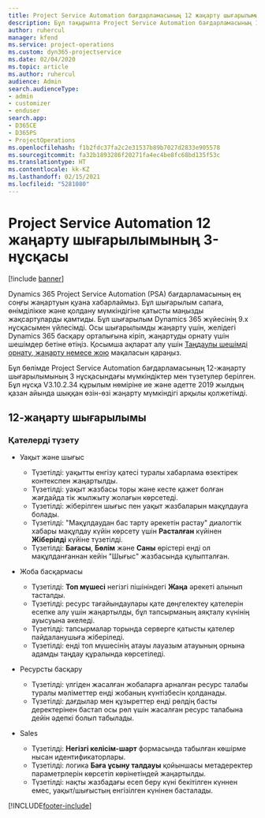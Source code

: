 ```yaml
---
title: Project Service Automation бағдарламасының 12 жаңарту шығарылымы 3-нұсқасындағы жаңалықтар немесе өзгерістер
description: Бұл тақырыпта Project Service Automation бағдарламасының 12-жаңарту шығарылымының 3 нұсқасындағы жаңалықтар туралы ақпарат беріледі.
author: ruhercul
manager: kfend
ms.service: project-operations
ms.custom: dyn365-projectservice
ms.date: 02/04/2020
ms.topic: article
ms.author: ruhercul
audience: Admin
search.audienceType:
- admin
- customizer
- enduser
search.app:
- D365CE
- D365PS
- ProjectOperations
ms.openlocfilehash: f1b2fdc37fa2c2e31537b89b7027d2833e905578
ms.sourcegitcommit: fa32b1893286f20271fa4ec4be8fc68bd135f53c
ms.translationtype: HT
ms.contentlocale: kk-KZ
ms.lasthandoff: 02/15/2021
ms.locfileid: "5281080"
---
```

# <a name="project-service-automation-update-release-12-v3"></a>Project Service Automation 12 жаңарту шығарылымының 3-нұсқасы

[!include [banner](../includes/psa-now-project-operations.md)]

Dynamics 365 Project Service Automation (PSA) бағдарламасының ең соңғы жаңартуын қуана хабарлаймыз. Бұл шығарылым сапаға, өнімділікке және қолдану мүмкіндігіне қатысты маңызды жақсартуларды қамтиды. Бұл шығарылым Dynamics 365 жүйесінің 9.x нұсқасымен үйлесімді. Осы шығарылымды жаңарту үшін, желідегі Dynamics 365 басқару орталығына кіріп, жаңартуды орнату үшін шешімдер бетіне өтіңіз. Қосымша ақпарат алу үшін [Таңдаулы шешімді орнату, жаңарту немесе жою](https://docs.microsoft.com/power-platform/admin/install-remove-preferred-solution) мақаласын қараңыз.

Бұл бөлімде Project Service Automation бағдарламасының 12-жаңарту шығарылымының 3 нұсқасындағы мүмкіндіктер мен түзетулер берілген. Бұл нұсқа V3.10.2.34 құрылым нөміріне ие және әдетте 2019 жылдың қазан айында шыққан өзін-өзі жаңарту мүмкіндігі арқылы қолжетімді.

## <a name="update-release-12"></a>12-жаңарту шығарылымы

### <a name="bug-fixes"></a>Қателерді түзету

- Уақыт және шығыс

    - Түзетілді: уақытты енгізу қатесі туралы хабарлама өзектірек контекспен жаңартылды.
    - Түзетілді: уақыт жазбасы торы және кесте қажет болған жағдайда тік жылжыту жолағын көрсетеді.
    - Түзетілді: жіберілген шығыс пен уақыт жазбаларын мақұлдауға болады.
    - Түзетілді: "Мақұлдаудан бас тарту әрекетін растау" диалогтік хабары мақұлдау күйін көрсету үшін **Расталған** күйінен **Жіберілді** күйіне түзетілді.
    - Түзетілді: **Бағасы**, **Бөлім** және **Саны** өрістері енді ол мақұлданғаннан кейін "Шығыс" жазбасында құлыпталған.

- Жоба басқармасы

    - Түзетілді: **Топ мүшесі** негізгі пішініндегі **Жаңа** әрекеті алынып тасталды.
    - Түзетілді: ресурс тағайындаулары қате дөңгелектеу қателерін есепке алу үшін жаңартылды, бұл тапсырманың аяқталу күнінің ауысуына әкеледі.
    - Түзетілді: тапсырмалар торында серверге қатысты қателер пайдаланушыға жіберіледі.
    - Түзетілді: енді топ мүшесінің атауы лауазым атауының орнына адамды таңдау құралында көрсетіледі.

- Ресурсты басқару

    - Түзетілді: үлгіден жасалған жобаларға арналған ресурс талабы туралы мәліметтер енді жобаның күнтізбесін қолданады.
    - Түзетілді: дағдылар мен құзыреттер енді рөлдің басты деректерінен бастап осы рөл үшін жасалған ресурс талабына дейін әдепкі болып табылады.

- Sales

    - Түзетілді: **Негізгі келісім-шарт** формасында табылған көшірме нысан идентификаторлары.
    - Түзетілді: логика **Баға ұсыну талдауы** қойыншасы метадеректер параметрлерін көрсетіп көрінетіндей жаңартылды.
    - Түзетілді: нақты жазбадағы есеп беру күні бекітілген күннен емес, уақыт/шығыстың енгізілген күнінен басталады.


[!INCLUDE[footer-include](../includes/footer-banner.md)]